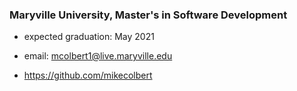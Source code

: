 <!--
**mikecolbert2/mikecolbert2** is a ✨ _special_ ✨ repository because its `README.md` (this file) appears on your GitHub profile.

Here are some ideas to get you started:

- 🔭 I’m currently working on ...
- 🌱 I’m currently learning ...
- 👯 I’m looking to collaborate on ...
- 🤔 I’m looking for help with ...
- 💬 Ask me about ...
- 📫 How to reach me: ...
- 😄 Pronouns: ...
- ⚡ Fun fact: ...
-->
### Maryville University, Master's in Software Development  
* expected graduation: May 2021  
* email: mcolbert1@live.maryville.edu  

* https://github.com/mikecolbert
